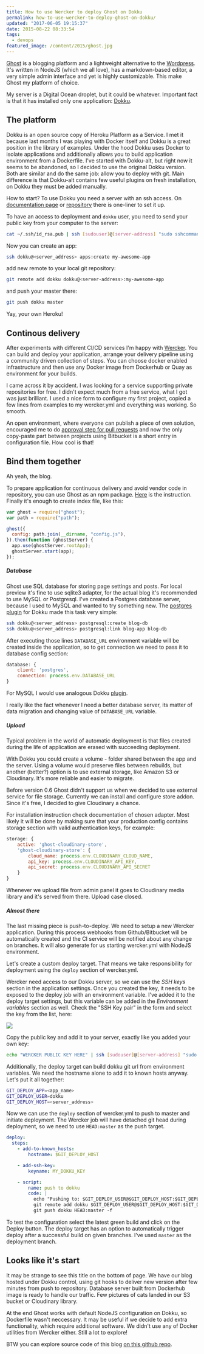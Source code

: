 ```yaml
---
title: How to use Wercker to deploy Ghost on Dokku
permalink: how-to-use-wercker-to-deploy-ghost-on-dokku/
updated: "2017-06-05 19:15:37"
date: 2015-08-22 08:33:54
tags:
  - devops
featured_image: /content/2015/ghost.jpg
---
```


[Ghost](https://ghost.org/) is a blogging platform and a lightweight alternative to the [Wordpress](https://wordpress.org/). It's written in NodeJS (which we all love), has a markdown-based editor, a very simple admin interface and yet is highly customizable. This make Ghost my platform of choice.

<!-- more -->

My server is a Digital Ocean droplet, but it could be whatever. Important fact is that it has installed only one application: [Dokku](http://progrium.viewdocs.io/dokku/).

## The platform

Dokku is an open source copy of Heroku Platform as a Service. I met it because last months I was playing with Docker itself and Dokku is a great position in the library of examples. Under the hood Dokku uses Docker to isolate applications and additionally allows you to build application environment from a Dockerfile. I've started with Dokku-alt, but right now it seems to be abandoned, so I decided to use the original Dokku version. Both are similar and do the same job: allow you to deploy with git. Main difference is that Dokku-alt contains few useful plugins on fresh installation, on Dokku they must be added manually.

How to start? To use Dokku you need a server with an ssh access. On [documentation page](http://progrium.viewdocs.io/dokku/) or [repository](https://github.com/progrium/dokku) there is one-liner to set it up.

To have an access to deployment and `dokku` user, you need to send your public key from your computer to the server:

```bash
cat ~/.ssh/id_rsa.pub | ssh [sudouser]@[server-address] "sudo sshcommand acl-add dokku [description]"
```

Now you can create an app:

```bash
ssh dokku@<server_address> apps:create my-awesome-app
```

add new remote to your local git repository:

```bash
git remote add dokku dokku@<server-address>:my-awesome-app
```

and push your master there:

```bash
git push dokku master
```

Yay, your own Heroku!

## Continous delivery

After experiments with different CI/CD services I'm happy with [Wercker](http://wercker.com/). You can build and deploy your application, arrange your delivery pipeline using a community driven collection of steps. You can choose docker enabled infrastructure and then use any Docker image from Dockerhub or Quay as environment for your builds.

I came across it by accident. I was looking for a service supporting private repositories for free. I didn't expect much from a free service, what I got was just brilliant. I used a nice form to configure my first project, copied a few lines from examples to my wercker.yml and everything was working. So smooth.

An open environment, where everyone can publish a piece of own solution, encouraged me to do [approval step for pull requests](https://github.com/ertrzyiks/wercker-step-bitbucket-pr-approve) and now the only copy-paste part between projects using Bitbucket is a short entry in configuration file. How cool is that!

## Bind them together

Ah yeah, the blog.

To prepare application for continuous delivery and avoid vendor code in repository, you can use Ghost as an npm package. [Here](https://github.com/TryGhost/Ghost/wiki/Using-Ghost-as-an-npm-module) is the instruction. Finally it's enough to create index file, like this:

```js
var ghost = require("ghost");
var path = require("path");

ghost({
  config: path.join(__dirname, "config.js"),
}).then(function (ghostServer) {
  app.use(ghostServer.rootApp);
  ghostServer.start(app);
});
```

##### Database

Ghost use SQL database for storing page settings and posts. For local preview it's fine to use sqlite3 adapter, for the actual blog it's recommended to use MySQL or Postgresql. I've created a Postgres database server, because I used to MySQL and wanted to try something new. The [postgres plugin](https://github.com/Kloadut/dokku-pg-plugin) for Dokku made this task very simple:

```bash
ssh dokku@<server_address> postgresql:create blog-db
ssh dokku@<server_address> postgresql:link blog-app blog-db
```

After executing those lines `DATABASE_URL` environment variable will be created inside the application, so to get connection we need to pass it to database config section:

```js
database: {
    client: 'postgres',
    connection: process.env.DATABASE_URL
}
```

For MySQL I would use analogous Dokku [plugin](https://github.com/hughfletcher/dokku-mysql-plugin).

I really like the fact whenever I need a better database server, its matter of data migration and changing value of `DATABASE_URL` variable.

##### Upload

Typical problem in the world of automatic deployment is that files created during the life of application are erased with succeeding deployment.

With Dokku you could create a volume - folder shared between the app and the server. Using a volume would preserve files between rebuilds, but another (better?) option is to use external storage, like Amazon S3 or Cloudinary. It's more reliable and easier to migrate.

Before version 0.6 Ghost didn't support us when we decided to use external service for file storage. Currently we can install and configure store addon. Since it's free, I decided to give Cloudinary a chance.

For installation instruction check documentation of chosen adapter. Most likely it will be done by making sure that your production config contains storage section with valid authentication keys, for example:

```js
storage: {
    active: 'ghost-cloudinary-store',
    'ghost-cloudinary-store': {
        cloud_name: process.env.CLOUDINARY_CLOUD_NAME,
        api_key: process.env.CLOUDINARY_API_KEY,
        api_secret: process.env.CLOUDINARY_API_SECRET
    }
}
```

Whenever we upload file from admin panel it goes to Cloudinary media library and it's served from there. Upload case closed.

##### Almost there

The last missing piece is push-to-deploy. We need to setup a new Wercker application. During this process webhooks from Github/Bitbucket will be automatically created and the CI service will be notified about any change on branches. It will also generate for us starting wercker.yml with NodeJS environment.

Let's create a custom deploy target. That means we take responsibility for deployment using the `deploy` section of wercker.yml.

Wercker need access to our Dokku server, so we can use the _SSH keys_ section in the application settings. Once you created the key, it needs to be exposed to the deploy job with an environment variable. I've added it to the deploy target settings, but this variable can be added in the _Environment variables_ section as well. Check the "SSH Key pair" in the form and select the key from the list, here:

![](/content/2015/dokku-key.png)

Copy the public key and add it to your server, exactly like you added your own key:

```bash
echo "WERCKER PUBLIC KEY HERE" | ssh [sudouser]@[server-address] "sudo sshcommand acl-add dokku [description]"
```

Additionally, the deploy target can build dokku git url from environment variables. We need the hostname alone to add it to known hosts anyway. Let's put it all together:

```bash
GIT_DEPLOY_APP=<app_name>
GIT_DEPLOY_USER=dokku
GIT_DEPLOY_HOST=<server_address>
```

Now we can use the `deploy` section of wercker.yml to push to master and initiate deployment. The Wercker job will have detached git head during deployment, so we need to use `HEAD:master` as the push target.

```yml
deploy:
  steps:
    - add-to-known_hosts:
        hostname: $GIT_DEPLOY_HOST

    - add-ssh-key:
        keyname: MY_DOKKU_KEY

    - script:
        name: push to dokku
        code: |
          echo "Pushing to: $GIT_DEPLOY_USER@$GIT_DEPLOY_HOST:$GIT_DEPLOY_APP"
          git remote add dokku $GIT_DEPLOY_USER@$GIT_DEPLOY_HOST:$GIT_DEPLOY_APP
          git push dokku HEAD:master -f
```

To test the configuration select the latest green build and click on the Deploy button. The deploy target has an option to automatically trigger deploy after a successful build on given branches. I've used `master` as the deployment branch.

## Looks like it's start

It may be strange to see this title on the bottom of page. We have our blog hosted under Dokku control, using git hooks to deliver new version after few minutes from push to repository. Database server built from Dockerhub image is ready to handle our traffic. Few pictures of cats landed in our S3 bucket or Cloudinary library.

At the end Ghost works with default NodeJS configuration on Dokku, so Dockerfile wasn't neccessary. It may be useful if we decide to add extra functionality, which require additional software. We didn't use any of Docker utilities from Wercker either. Still a lot to explore!

BTW you can explore source code of this blog [on this github repo](https://github.com/ertrzyiks/blog.ertrzyiks.pl).
